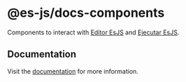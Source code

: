 # @es-js/docs-components

Components to interact with [Editor EsJS](https://editor.esjs.dev/) and [Ejecutar EsJS](https://ejecutar.esjs.dev/).

## Documentation

Visit the [documentation](https://docs-components.esjs.dev/) for more information.
